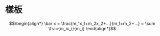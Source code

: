 # 樣板
$$\begin{align*} \bar x = \frac{m_1x_1+m_2x_2+...}{m_1+m_2+...} = \sum \frac{m_ix_i}{m_i}
 \end{align*}$$